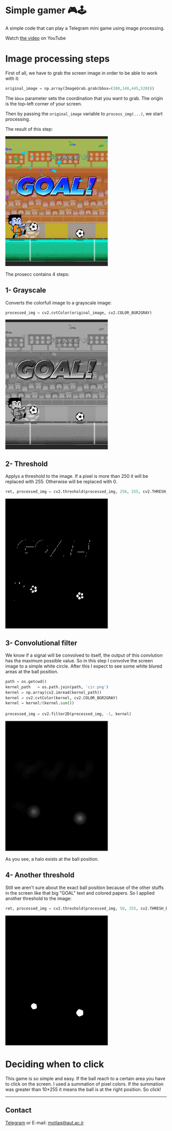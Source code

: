 # Simple gamer 🎮🕹
 A simple code that can play a Telegram mini game using image processing.
 
 Watch [the video](https://youtu.be/ENYo6G_4h3w) on YouTube

# Image processing steps
First of all, we have to grab the screen image in order to be able to work with it:

```python
original_image = np.array(ImageGrab.grab(bbox=(380,140,445,520)))
```

The ```bbox``` parameter sets the coordination that you want to grab. The origin is the top-left corner of your screen.

Then by passing the ```original_image``` variable to ```process_img(...)```, we start processing.

The result of this step:

![raw](git_images/110_0_raw.jpg?raw=true "Raw")

The prosecc contains 4 steps:
## 1- Grayscale
Converts the colorfull image to a grayscale image:
```python
processed_img = cv2.cvtColor(original_image, cv2.COLOR_BGR2GRAY)
```
![grayscaled](git_images/110_1_grayScaled.jpg?raw=true "Grayscale")

## 2- Threshold
Applys a threshold to the image. If a pixel is more than 250 it will be replaced with 255. Otherwise will be replaced with 0.
```python
ret, processed_img = cv2.threshold(processed_img, 250, 255, cv2.THRESH_BINARY)
```
![first-threshold](git_images/110_2_firstThreshold.jpg?raw=true "First threshold")

## 3- Convolutional filter
We know if a signal will be convolved to itself, the output of this convlution has tha maximum possible value. So in this step I convolve the screen image to a simple white circle. After this I expect to see some white blured areas at the ball position.
```python
path = os.getcwd()
kernel_path   = os.path.join(path, 'cir.png')
kernel = np.array(cv2.imread(kernel_path))
kernel = cv2.cvtColor(kernel, cv2.COLOR_BGR2GRAY)
kernel = kernel/(kernel.sum())  

processed_img = cv2.filter2D(processed_img, -1, kernel)
```
![convolution](git_images/110_3_convolution.jpg?raw=true "Convolutional filter")

As you see, a halo exists at the ball position.

## 4- Another threshold
Still we aren't sure about the exact ball position because of the other stuffs in the screen like that big "GOAL" text and colored papers. So I applied another threshold to the image: 
```python
ret, processed_img = cv2.threshold(processed_img, 50, 255, cv2.THRESH_BINARY)
```
![final](git_images/110_4_secondThreshold.jpg?raw=true "Final")

# Deciding when to click 
This game is so simple and easy. If the ball reach to a certain area you have to click on the screen. I used a summation of pixel colors. If the summation was greater than 10*255 it means the ball is at the right position. So click!

- - - -
## Contact
[Telegram](http://t.me/s_motlaq) or E-mail: motlaq@aut.ac.ir
